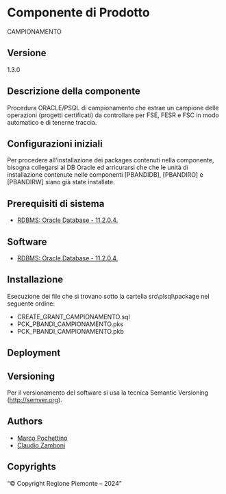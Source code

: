 # Componente di Prodotto
CAMPIONAMENTO

## Versione
1.3.0

## Descrizione della componente
Procedura ORACLE/PSQL di campionamento che estrae un campione delle operazioni (progetti certificati) da controllare per FSE, FESR e FSC in modo automatico e di tenerne traccia.

## Configurazioni iniziali
Per procedere all'installazione dei packages contenuti nella componente, bisogna collegarsi al DB Oracle ed arricurarsi che che le unità di installazione contenute nelle componenti [PBANDIDB], [PBANDIRO] e [PBANDIRW] siano già state installate.

## Prerequisiti di sistema
* [RDBMS: Oracle Database - 11.2.0.4.](https://www.oracle.org)

## Software
* [RDBMS: Oracle Database - 11.2.0.4.](https://www.oracle.org)

## Installazione
Esecuzione dei file che si trovano sotto la cartella src\plsql\package nel seguente ordine:
* CREATE_GRANT_CAMPIONAMENTO.sql
* PCK_PBANDI_CAMPIONAMENTO.pks
* PCK_PBANDI_CAMPIONAMENTO.pkb

## Deployment

## Versioning
Per il versionamento del software si usa la tecnica Semantic Versioning (http://semver.org).

## Authors
* [Marco Pochettino](mailto:marco.pochettino@csi.it)
* [Claudio Zamboni](mailto:claudio.zamboni@csi.it)

## Copyrights
“© Copyright Regione Piemonte – 2024”